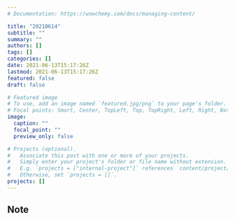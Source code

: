 ```yaml
---
# Documentation: https://wowchemy.com/docs/managing-content/

title: "20210614"
subtitle: ""
summary: ""
authors: []
tags: []
categories: []
date: 2021-06-13T15:17:26Z
lastmod: 2021-06-13T15:17:26Z
featured: false
draft: false

# Featured image
# To use, add an image named `featured.jpg/png` to your page's folder.
# Focal points: Smart, Center, TopLeft, Top, TopRight, Left, Right, BottomLeft, Bottom, BottomRight.
image:
  caption: ""
  focal_point: ""
  preview_only: false

# Projects (optional).
#   Associate this post with one or more of your projects.
#   Simply enter your project's folder or file name without extension.
#   E.g. `projects = ["internal-project"]` references `content/project/deep-learning/index.md`.
#   Otherwise, set `projects = []`.
projects: []
---
```


## Note

